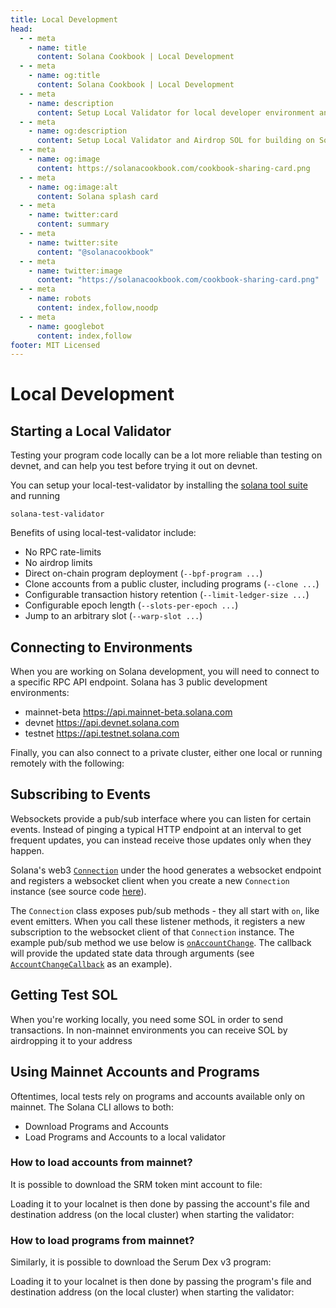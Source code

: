 ```yaml
---
title: Local Development
head:
  - - meta
    - name: title
      content: Solana Cookbook | Local Development
  - - meta
    - name: og:title
      content: Solana Cookbook | Local Development
  - - meta
    - name: description
      content: Setup Local Validator for local developer environment and Airdrop SOL. Learn about Local Development and more references for Building on Solana at The Solana cookbook.
  - - meta
    - name: og:description
      content: Setup Local Validator and Airdrop SOL for building on Solana Locally. Learn about Local Development and more references for Building on Solana at The Solana cookbook.
  - - meta
    - name: og:image
      content: https://solanacookbook.com/cookbook-sharing-card.png
  - - meta
    - name: og:image:alt
      content: Solana splash card
  - - meta
    - name: twitter:card
      content: summary
  - - meta
    - name: twitter:site
      content: "@solanacookbook"
  - - meta
    - name: twitter:image
      content: "https://solanacookbook.com/cookbook-sharing-card.png"
  - - meta
    - name: robots
      content: index,follow,noodp
  - - meta
    - name: googlebot
      content: index,follow
footer: MIT Licensed
---
```


# Local Development

## Starting a Local Validator

Testing your program code locally can be a lot more reliable than
testing on devnet, and can help you test before trying it out on devnet.

You can setup your local-test-validator by installing the [solana tool suite](/docs/getting-started/installation.md#install-cli)
and running

```console
solana-test-validator
```

Benefits of using local-test-validator include:

- No RPC rate-limits
- No airdrop limits
- Direct on-chain program deployment (`--bpf-program ...`)
- Clone accounts from a public cluster, including programs (`--clone ...`)
- Configurable transaction history retention (`--limit-ledger-size ...`)
- Configurable epoch length (`--slots-per-epoch ...`)
- Jump to an arbitrary slot (`--warp-slot ...`)

## Connecting to Environments

When you are working on Solana development, you will need to connect
to a specific RPC API endpoint. Solana has 3 public development
environments:
- mainnet-beta https://api.mainnet-beta.solana.com
- devnet https://api.devnet.solana.com
- testnet https://api.testnet.solana.com

<SolanaCodeGroup>
  <SolanaCodeGroupItem title="TS" active>

  <template v-slot:default>

@[code](@/code/local-development/connecting-cluster/connecting-cluster.en.ts)

  </template>

  <template v-slot:preview>

@[code](@/code/local-development/connecting-cluster/connecting-cluster.preview.en.ts)

  </template>

  </SolanaCodeGroupItem>

  <SolanaCodeGroupItem title="Python">

  <template v-slot:default>

@[code](@/code/local-development/connecting-cluster/connecting-cluster.en.py)

  </template>

  <template v-slot:preview>

@[code](@/code/local-development/connecting-cluster/connecting-cluster.preview.en.py)

  </template>

  </SolanaCodeGroupItem>

  <SolanaCodeGroupItem title="Rust">

  <template v-slot:default>

@[code](@/code/local-development/connecting-cluster/connecting-cluster.en.rs)

  </template>

  <template v-slot:preview>

@[code](@/code/local-development/connecting-cluster/connecting-cluster.preview.en.rs)

  </template>

  </SolanaCodeGroupItem>
  <SolanaCodeGroupItem title="CLI">
  <template v-slot:default>

@[code](@/code/local-development/connecting-cluster/connecting-cluster.en.sh)

  </template>

  <template v-slot:preview>

@[code](@/code/local-development/connecting-cluster/connecting-cluster.en.sh)

  </template>
  </SolanaCodeGroupItem>

</SolanaCodeGroup>

Finally, you can also connect to a private cluster, either one local or
running remotely with the following:

<SolanaCodeGroup>
  <SolanaCodeGroupItem title="TS" active>

  <template v-slot:default>

@[code](@/code/local-development/connecting-private-cluster/connecting-private-cluster.en.ts)

  </template>

  <template v-slot:preview>

@[code](@/code/local-development/connecting-private-cluster/connecting-private-cluster.preview.en.ts)

  </template>

  </SolanaCodeGroupItem>

  <SolanaCodeGroupItem title="Python">

  <template v-slot:default>

@[code](@/code/local-development/connecting-private-cluster/connecting-private-cluster.en.py)

  </template>

  <template v-slot:preview>

@[code](@/code/local-development/connecting-private-cluster/connecting-private-cluster.preview.en.py)

  </template>

  </SolanaCodeGroupItem>

  <SolanaCodeGroupItem title="Rust">

  <template v-slot:default>

@[code](@/code/local-development/connecting-private-cluster/connecting-private-cluster.en.rs)

  </template>

  <template v-slot:preview>

@[code](@/code/local-development/connecting-private-cluster/connecting-private-cluster.preview.en.rs)

  </template>

  </SolanaCodeGroupItem>

  <SolanaCodeGroupItem title="CLI">
  <template v-slot:default>

@[code](@/code/local-development/connecting-private-cluster/connecting-private-cluster.en.sh)

  </template>

  <template v-slot:preview>

@[code](@/code/local-development/connecting-private-cluster/connecting-private-cluster.en.sh)

  </template>
  </SolanaCodeGroupItem>

</SolanaCodeGroup>

## Subscribing to Events

Websockets provide a pub/sub interface where you can listen for certain events. Instead of pinging a typical HTTP endpoint at an interval to get frequent updates, you can instead receive those updates only when they happen.

Solana's web3 [`Connection`](https://solana-labs.github.io/solana-web3.js/classes/Connection.html) under the hood generates a websocket endpoint and registers a websocket client when you create a new `Connection` instance (see source code [here](https://github.com/solana-labs/solana-web3.js/blob/45923ca00e4cc1ed079d8e55ecbee83e5b4dc174/src/connection.ts#L2100)).

The `Connection` class exposes pub/sub methods - they all start with `on`, like event emitters. When you call these listener methods, it registers a new subscription to the websocket client of that `Connection` instance. The example pub/sub method we use below is [`onAccountChange`](https://solana-labs.github.io/solana-web3.js/classes/Connection.html#onAccountChange). The callback will provide the updated state data through arguments (see [`AccountChangeCallback`](https://solana-labs.github.io/solana-web3.js/modules.html#AccountChangeCallback) as an example).

<SolanaCodeGroup>
  <SolanaCodeGroupItem title="TS" active>

  <template v-slot:default>

@[code](@/code/local-development/connecting-websocket/connecting-websocket.en.ts)

  </template>

  <template v-slot:preview>

@[code](@/code/local-development/connecting-websocket/connecting-websocket.preview.en.ts)

  </template>

  </SolanaCodeGroupItem>

  <SolanaCodeGroupItem title="Python">

  <template v-slot:default>

@[code](@/code/local-development/connecting-websocket/connecting-websocket.en.py)

  </template>

  <template v-slot:preview>

@[code](@/code/local-development/connecting-websocket/connecting-websocket.preview.en.py)

  </template>

  </SolanaCodeGroupItem>

  <SolanaCodeGroupItem title="Rust">

  <template v-slot:default>

@[code](@/code/local-development/connecting-websocket/connecting-websocket.en.rs)

  </template>

  <template v-slot:preview>

@[code](@/code/local-development/connecting-websocket/connecting-websocket.preview.en.rs)

  </template>

  </SolanaCodeGroupItem>
</SolanaCodeGroup>

## Getting Test SOL

When you're working locally, you need some SOL in order to send
transactions. In non-mainnet environments you can receive SOL by
airdropping it to your address

<SolanaCodeGroup>
  <SolanaCodeGroupItem title="TS" active>

  <template v-slot:default>

@[code](@/code/local-development/airdropping-sol/airdropping-sol.en.ts)

  </template>

  <template v-slot:preview>

@[code](@/code/local-development/airdropping-sol/airdropping-sol.preview.en.ts)

  </template>
  </SolanaCodeGroupItem>

  <SolanaCodeGroupItem title="Python">

  <template v-slot:default>

@[code](@/code/local-development/airdropping-sol/airdropping-sol.en.py)

  </template>

  <template v-slot:preview>

@[code](@/code/local-development/airdropping-sol/airdropping-sol.preview.en.py)

  </template>

  </SolanaCodeGroupItem>

  <SolanaCodeGroupItem title="Rust">
  <template v-slot:default>

@[code](@/code/local-development/airdropping-sol/airdropping-sol.en.rs)

  </template>

  <template v-slot:preview>

@[code](@/code/local-development/airdropping-sol/airdropping-sol.preview.en.rs)

  </template>
  </SolanaCodeGroupItem>

  <SolanaCodeGroupItem title="CLI">
  <template v-slot:default>

@[code](@/code/local-development/airdropping-sol/airdropping-sol.en.sh)

  </template>

  <template v-slot:preview>

@[code](@/code/local-development/airdropping-sol/airdropping-sol.preview.en.sh)

  </template>
  </SolanaCodeGroupItem>

</SolanaCodeGroup>

## Using Mainnet Accounts and Programs

Oftentimes, local tests rely on programs and accounts available only on mainnet. The Solana CLI allows to both:
* Download Programs and Accounts
* Load Programs and Accounts to a local validator

### How to load accounts from mainnet?

It is possible to download the SRM token mint account to file:

<SolanaCodeGroup>
  <SolanaCodeGroupItem title="CLI">
  <template v-slot:default>

@[code](@/code/local-development/using-mainnet-accounts/dump-accounts.en.sh)

  </template>

  <template v-slot:preview>

@[code](@/code/local-development/using-mainnet-accounts/dump-accounts.preview.en.sh)

  </template>
  </SolanaCodeGroupItem>

</SolanaCodeGroup>

Loading it to your localnet is then done by passing the account's file and destination address (on the local cluster) when starting the validator:

<SolanaCodeGroup>
  <SolanaCodeGroupItem title="CLI">
  <template v-slot:preview>

@[code](@/code/local-development/using-mainnet-accounts/load-accounts.preview.en.sh)

  </template>

  <template v-slot:default>

@[code](@/code/local-development/using-mainnet-accounts/load-accounts.en.sh)

  </template>

  </SolanaCodeGroupItem>

</SolanaCodeGroup>

### How to load programs from mainnet?

Similarly, it is possible to download the Serum Dex v3 program:

<SolanaCodeGroup>
  <SolanaCodeGroupItem title="CLI">
  <template v-slot:default>

@[code](@/code/local-development/using-mainnet-accounts/dump-programs.en.sh)

  </template>

  <template v-slot:preview>

@[code](@/code/local-development/using-mainnet-accounts/dump-programs.preview.en.sh)

  </template>
  </SolanaCodeGroupItem>

</SolanaCodeGroup>

Loading it to your localnet is then done by passing the program's file and destination address (on the local cluster) when starting the validator:

<SolanaCodeGroup>
  <SolanaCodeGroupItem title="CLI">
  <template v-slot:preview>

@[code](@/code/local-development/using-mainnet-accounts/load-programs.preview.en.sh)

  </template>

  <template v-slot:default>

@[code](@/code/local-development/using-mainnet-accounts/load-programs.en.sh)

  </template>

  </SolanaCodeGroupItem>

</SolanaCodeGroup>

